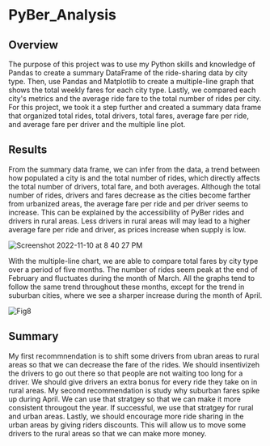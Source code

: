 # PyBer_Analysis

## Overview
The purpose of this project was to use my Python skills and knowledge of Pandas to create a summary DataFrame of the ride-sharing data by city type. Then, use Pandas and Matplotlib to create a multiple-line graph that shows the total weekly fares for each city type. Lastly, we compared each city's metrics and the average ride fare to the total number of rides per city. For this project, we took it a step further and created a summary data frame that organized total rides, total drivers, total fares, average fare per ride, and average fare per driver and the multiple line plot.

## Results
From the summary data frame, we can infer from the data, a trend between how populated a city is and the total number of rides, which directly affects the total number of drivers, total fare, and both averages. Although the total number of rides, drivers and fares decrease as the cities become farther from urbanized areas, the average fare per ride and per driver seems to increase. This can be explained by the accessibility of PyBer rides and drivers in rural areas. Less drivers in rural areas will may lead to a higher average fare per ride and driver, as prices increase when supply is low.

![Screenshot 2022-11-10 at 8 40 27 PM](https://user-images.githubusercontent.com/113556769/201259205-27e9bc8c-c804-4687-aeb0-11503eab9d53.png)

With the multiple-line chart, we are able to compare total fares by city type over a period of five months. The number of rides seem peak at the end of February and fluctuates during the month of March. All the graphs tend to follow the same trend throughout these months, except for the trend in suburban cities, where we see a sharper increase during the month of April.

![Fig8](https://user-images.githubusercontent.com/113556769/201260601-0d7554d7-ea6c-4bee-8a7c-4725b313df10.png)

## Summary
My first recommnendation is to shift some drivers from ubran areas to rural areas so that we can decrease the fare of the rides. We should insentivizeh the drivers to go out there so that people are not waiting too long for a driver. We should give drivers an extra bonus for every ride they take on in rural areas.
My second recommendation is study why suburban fares spike up during April. We can use that stratgey so that we can make it more consistent througout the year. If successful, we use that stratgey for rural and urban areas.
Lastly, we should encourage more ride sharing in the urban areas by giving riders discounts. This will allow us to move some drivers to the rural areas so that we can make more money.
